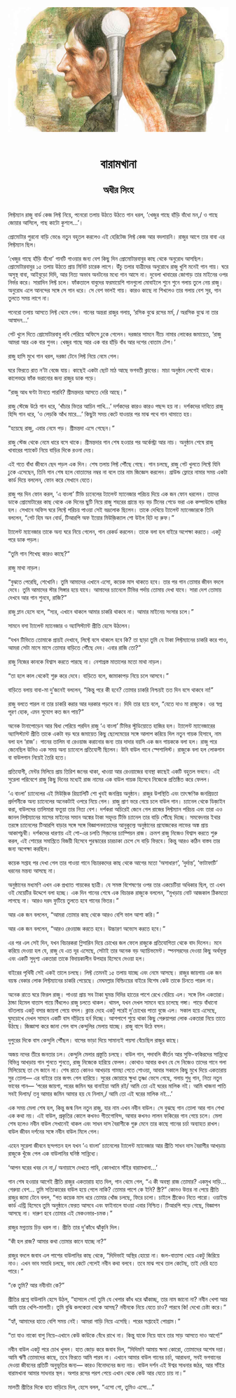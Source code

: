 <div align=center> <img src="../../metadata/images/rabibasariya/বারামখানা-অধীর-সিংহ.jpg" align="center"></div><br><h1 align=center>বারামখানা</h1>
<h2 align=center>অধীর সিংহ</h2><br>লিফ্টম্যান রাজু বার্ড কেজ লিফ্ট নিয়ে, পনেরো তলায় উঠতে উঠতে গান ধরল, ‘খেজুর গাছে হাঁড়ি বাঁধো মন,/ ও গাছে জোয়ার আসিলে, গাছ কাটো কুশলে…’।

প্রোমোটার পুরনো বাড়ি ভেঙে নতুন বহুতল করলেও এই হেরিটেজ লিফ্ট কেজ আর বদলায়নি। রাজুর আগে তার বাবা এর লিফ্টম্যান ছিল।

‘খেজুর গাছে হাঁড়ি বাঁধো’ গানটি গাওয়ার জন্য বেশ কিছু দিন প্রোমোটারবাবুর কাছ থেকে অনুরোধ আসছিল। প্রোমোটারবাবুর ১৫ তলায় উঠতে প্রায় মিনিট চারেক লাগে। উঁচু তলার যাত্রীদের অনুরোধে রাজু খুশি মনেই গান গায়। ঘরে অসুস্থ বাবা, আইবুড়ো দিদি, আর নিত্য অভাব অনটনের মধ্যে গান আসে না। দুবেলা খাবারের জোগাড় তার মাইনের ওপর নির্ভর করে। সারাদিন লিফ্ট চলে। ফাঁকতালে বাবুদের ফরমায়েশি গানগুলো মোবাইলে শুনে শুনে গলায় তুলে নেয় রাজু। অনুরোধ এলে আনন্দের সঙ্গে সে গান ধরে। সে বেশ ভালই গায়। কারও কাছে না শিখলেও তার গলায় বেশ সুর, গান তুলতে সময় লাগে না। 

পনেরো তলায় আসতে লিফ্ট থেমে গেল। গানের অন্তরা রাজুর গলায়, ‘রসিক বুঝে রসের মর্ম, / অরসিক বুঝে না তার আস্বাদন…’

গেট খুলে দিতে প্রোমোটারবাবু লবি পেরিয়ে অফিসে ঢুকে গেলেন। দরজার সামনে নীচে নামার লোকের জমায়েত, ‘রাজু আমরা আর এক বার শুনব। খেজুর গাছে আর এক বার হাঁড়ি বাঁধ আর দশের বোতাম টেপ।’

রাজু হাসি মুখে গান ধরল, দরজা টেনে লিফ্ট নিয়ে নেমে গেল।

ঘরে ফিরতে রাত ন’টা বেজে যায়। কাছেই একটা ছোট মাঠ আছে ভগবতী ক্লাবের। মাচা অনুষ্ঠান লেগেই থাকে। কালেভদ্রে ফাঁক ভরানোর জন্য রাজুর ডাক পড়ে।

“রাজু আধ ঘণ্টা টানতে পারবি? শ্রীমন্তদার আসতে দেরি আছে।”

রাজু স্টেজে উঠে গান ধরে, ‘খাঁচার ভিতর আচিন পাখি…’ দর্শকদের কারও কারও পছন্দ হয় না।  দর্শকদের দাবিতে রাজু হিন্দি গান ধরে, ‘ও লেড়কি আঁখ মারে…’ কিছুটা সময় কেটে যাওয়ার পর মাঝ পথে গান থামাতে হয়।

“হয়েছে রাজু, এবার নেমে পড়। শ্রীমন্তদা এসে গেছেন।”

রাজু স্টেজ থেকে নেমে ধারে বসে থাকে। শ্রীমন্তদার গান শেষ হওয়ার পর অর্কেস্ট্রা আর নাচ। অনুষ্ঠান শেষে রাজু খাবারের প্যাকেট নিয়ে বাড়ির দিকে রওনা দেয়।

এই গতে বাঁধা জীবনে ছেদ পড়ল এক দিন। শেষ তলায় লিফ্ট পৌঁছে গেছে। গান চলছে, রাজু গেট খুলতে লিফ্টে যিনি ঢুকে এসেছেন, তিনি গান শেষ হলে বোতামের নম্বর না বলে তার নাম জিজ্ঞেস করলেন। গ্রাউন্ড ফ্লোরে নামার সময় একটা কার্ড দিয়ে বললেন, ফোন করে সেখানে যেতে।

রাজু পর দিন ফোন করল, ‘এ বাংলা’ টিভি চ্যনেলের ট্যালেন্ট ম্যানেজার পরিচয় দিয়ে এক জন ফোন ধরলেন। তাদের ডাকে প্রোমোটারের কাছ থেকে এক দিনের ছুটি নিয়ে রাজু শহরের প্রান্তে বড় বড় টিনের শেডে ভরা এক কম্পাউন্ডে হাজির হল। সেখানে অফিস ঘরে লিফ্টে পরিচয় পাওয়া সেই ভদ্রলোক ছিলেন। তাকে দেখিয়ে ট্যালেন্ট ম্যানেজারকে তিনি বললেন, “গেট হিম অন বোর্ড, টিআরপি অফ ইয়োর মিউজ়িক্যাল শো উইল হিট দ্য রুফ।”

ট্যালেন্ট ম্যানেজার তাকে অন্য ঘরে নিয়ে গেলেন, গান রেকর্ড  করলেন। তাকে বলা হল বাইরে অপেক্ষা করতে। একটু পরে ডাক পড়ল।

“তুমি গান শিখেছ কারও কাছে?”

রাজু মাথা নাড়ল।

“বুঝতে পেরেছি, শেখোনি। তুমি আমাদের এখানে এসো, কয়েক মাস থাকতে হবে। তার পর গান তোমার জীবন বদলে দেবে। তুমি আমাদের স্টার সিঙ্গার হয়ে যাবে। আমাদের চ্যানেলে টিভির পর্দায় তোমায় দেখা যাবে। সারা দেশ তোমায় দেখবে আর গান শুনবে, রাজি?”

রাজু ম্লান হেসে বলে, “স্যর, এখানে থাকলে আমার চাকরি থাকবে না। আমার মাইনেয় সংসার চলে।”

সামনে বসা ট্যালেন্ট ম্যানেজার ও অ্যাসিস্ট্যান্ট প্রীতি হেসে উঠলেন।

“যখন টিভিতে তোমাকে প্রায়ই দেখাবে, লিফ্টে বসে থাকলে হবে কি? তা ছাড়া তুমি যে টাকা লিফ্টম্যানের চাকরি করে পাও, আমরা সেটা মাসে মাসে তোমার বাড়িতে পৌঁছে দেব। এবার রাজি তো?”

রাজু নিজের কানকে বিশ্বাস করতে পারছে না। নেশাগ্রস্ত মাতালের মতো মাথা নাড়ল।

“তা হলে কাল থেকেই শুরু করে দেবে। বাড়িতে বলে, জামাকাপড় নিয়ে চলে আসবে।”

বাড়িতে বলায় বাবা-মা দু’জনেই বললেন, “কিন্তু পরে কী হবে? তোমার চাকরি নিশ্চয়ই তত দিন বসে থাকবে না!”

রাজু বলতে পারল না তার চাকরি করার আর দরকার পড়বে না। দিদি তার হয়ে বলে, “যেতে দাও মা রাজুকে। ওর স্বপ্ন পূরণ হোক, এমন সুযোগ কত জন পায়?”

অনেক টানাপোড়েন আর দ্বিধা পেরিয়ে পরদিন রাজু ‘এ বাংলা’ টিভির স্টুডিয়োতে হাজির হল। ট্যালেন্ট ম্যানেজারের অ্যাসিস্ট্যান্ট প্রীতি তাকে একটা বড় ঘরে জমায়েত কিছু ছেলেমেয়ের সঙ্গে আলাপ করিয়ে দিল নতুন গায়ক হিসাবে, নাম বলা হল ‘রাজ’। গানের তালিম বা রেওয়াজ করানোর জন্য তার দাদার বয়সি এক জন গায়ককে বলা হল। রাজু পরে জেনেছিল উনিও এক সময় অন্য চ্যানেলে প্রতিযোগী ছিলেন। উনি বাউল গানে স্পেশালিস্ট। রাজুকে বলা হল লোকগান বা বাউলগান নিয়েই তৈরি হতে।

প্রতিযোগী, মেন্টর মিলিয়ে প্রায় তিরিশ জনের থাকা, খাওয়া আর রেওয়াজের ব্যবস্থা কাছেই একটি বহুতল ভবনে। এই সুরেলা পরিবেশে রাজু কিছু দিনের মধ্যেই রাজ নামের এক বাউল গায়ক হিসেবে নিজেকে প্রতিষ্ঠিত করে ফেলল।    

‘এ বাংলা’ চ্যানেলের এই মিউজ়িক রিয়্যালিটি শো খুবই জনপ্রিয় অনুষ্ঠান। রাজুর উপস্থিতি এবং তাৎক্ষণিক জনপ্রিয়তা প্রর্দশনীকে অন্য চ্যানেলের অনেকটাই ওপরে নিয়ে গেল। রাজু প্রাণ ভরে গেয়ে চলে বাউল গান। চ্যানেল থেকে ডিজ়াইন করা, বাউলদের তালিমারা ফতুয়া তার নিত্য বেশ। দর্শকরা অচিরেই জেনে গেল রাজের লিফ্টম্যান পরিচয় এবং তারা এও জানল লিফ্টম্যানের মাসের মাইনের সমান অঙ্কের টাকা সহৃদয় টিভি চ্যানেল তার বাড়ি পৌঁছে দিচ্ছে। সমবেদনার ইথার তরঙ্গে চ্যানেলের টিআরপি বাড়ার সঙ্গে সঙ্গে বিজ্ঞাপনদাতাদের আনুকূল্যে অনুষ্ঠানের প্রযোজকের লাভের অঙ্ক প্রায় আকাশচুম্বী। দর্শকদের ধারণায় এই শো-এর চলতি সিজ়নের চ্যাম্পিয়ন রাজ। ক্রমশ রাজু নিজেও বিশ্বাস করতে শুরু করল, এই শোয়ের সমাপ্তিতে বিজয়ী হিসেবে পুরস্কারের চারচাকা চেপে সে বাড়ি ফিরবে। কিন্তু আরও কঠিন বাস্তব তার জন্য অপেক্ষা করছিল।

কয়েক সপ্তাহ পর দেখা গেল তার গাওয়া গানে বিচারকদের কাছ থেকে আগের মতো ‘অসাধারণ’, ‘দুর্দান্ত’, ‘ফাটাফাটি’ ধরনের মন্তব্য আসছে না।

অনুষ্ঠানের মধ্যমণি এখন এক প্রখ্যাত গায়কের ছাত্রী। যে সমস্ত বিশেষণের ওপর তার একচেটিয়া অধিকার ছিল, তা এখন ওই মেয়েটির উদ্দেশে বলা হচ্ছে। এক দিন গানের শেষে এক বিচারক রাজুকে বললেন, “মুখড়ায় নোট আজকাল ঠিকমতো লাগছে না। আরও দরদ ফুটিয়ে তুলতে হবে গানের ভিতর।”

আর এক জন বললেন, “আমরা তোমার কাছ থেকে আরও বেশি ভাল আশা করি।”

আর এক জন বললেন, “আরও রেওয়াজ করতে হবে। উচ্চারণ অভ্যেস করতে হবে।”

এর পর এল সেই দিন, যখন বিচারকরা গ্লিসারিন দিয়ে চোখের জল ফেলে রাজুকে প্রতিযোগিতা থেকে বাদ দিলেন। মনে করিয়ে দেওয়া হল যে, রাজু যে এত দূর এসেছে, সেটাই তার অনেক বড় অ্যাচিভমেন্ট। স্পনসরদের দেওয়া কিছু অর্থমূল্য এবং একটি সুদৃশ্য একতারা তাকে বিদায়কালীন উপহার হিসেবে দেওয়া হল।

 

বাইরের পৃথিবী সেই একই তালে চলছে। লিফ্ট তেমনই ১৫ তলায় যাচ্ছে এবং নেমে আসছে। রাজুর জায়গায় এক জন বয়স্ক বেকার লোক লিফ্টম্যানের চাকরি পেয়েছে। মেঘমল্লার বিল্ডিংয়ের বাইরে বিশেষ কেউ তাকে চিনতে পারল না।

অনেক রাতে ঘরে ফিরল রাজু। পাওয়া প্রায় সব টাকা ঘুমন্ত দিদির হাতের পাশে রেখে বেরিয়ে এল। সঙ্গে নিল একতারা। ঠান্ডা হিমেল বাতাস গায়ে বিঁধলেও রাজু চলতে থাকল। থামল, যখন দেখল সামনে বয়ে চলেছে গঙ্গা। পাড়ে বাঁধানো বটতলায় একটু বসার জায়গা পেয়ে বসল। ক্লান্ত দেহে একটু পরেই দু’চোখের পাতা বুজে এল। সকাল হয়ে এসেছে, ঘুমচোখে দেখল সামনে একটি বাস দাঁড়িয়ে হর্ন দিচ্ছে। আশপাশে শুয়ে থাকা কিছু গেরুয়াপরা লোক একতারা নিয়ে তাতে উঠছে। জিজ্ঞাসা করে জানা গেল বাস কেন্দুলির মেলায় যাচ্ছে। রাজু বাসে উঠে বসল।

দুপুরের দিকে বাস কেন্দুলি পৌঁছল। বাসের ভাড়া দিয়ে সামান্যই পয়সা বেঁচেছিল রাজুর কাছে।

অজয় নদের তীরে জনতার ঢল। কেন্দুলি মেলার প্রস্তুতি চলছে। বাউল গান, পদাবলি কীর্তন আর সুফি-ফকিরদের সান্নিধ্যে বিভিন্ন আখড়ায় গান শুনতে শুনতে, রাজু নিজেকে হারিয়ে ফেলল। কোথাও আবার কখন যে সে নিজেও তাদের গানে গলা মিলিয়েছে তা সে জানে না। শেষ রাতে কোনও আখড়ায় গামছা পেতে শোওয়া, আবার সকালে কিছু মুখে দিয়ে একতারায় সুর তোলা— এর বাইরে তার জগৎ গেল হারিয়ে। সুরের জোয়ারে ক্ষুধা তৃষ্ণা ভেসে গেছে, গলায় শুধু গান, নিত্য নতুন ভাবের গান— ‘পরের জায়গা, পরের জমিন ঘর বানাইয়া আমি রই/ আমি তো এই ঘরের মালিক নই। আমি খাজনা পাতি সবই দিলাম/ তবু আমার জমিন আমার হয় যে নিলাম,/ আমি তো এই ঘরের মালিক নই...’

এক সময় মেলা শেষ হল, কিন্তু জন্ম নিল নতুন রাজু, যার নাম এখন নবীন বাউল। সে বুঝছে গান তোলা আর গান শেখা এক কথা নয়। এই বাউল, প্রকৃতির কোলে কখনও গীতগোবিন্দ, আবার কখনও লালন ফকিরের গান গেয়ে চলে। মেলা শেষ হলেও নবীন বাউল সেখানেই থাকল এবং সাধন দাস বৈরাগীকে গুরু মেনে তার কাছে গানের চর্চা অব্যাহত রাখল। বাউল জীবন দর্শনের সঙ্গে নবীন বাউল মিলে গেল।

এহেন সুরেলা জীবনে ছন্দপতন হল যখন ‘এ বাংলা’ চ্যানেলের ট্যালেন্ট ম্যানেজার আর প্রীতি সাধন দাস বৈরাগীর আখড়ায় রাজুকে খুঁজে পেল এক বাউলানির ঘনিষ্ঠ সান্নিধ্যে।

‘আপন ঘরের খবর নে না,/ অনায়াসে দেখতে পাবি, কোনখানে সাঁইর বারামখানা...’

গান শেষ হওয়ার আগেই প্রীতি রাজুর একতারায় হাত দিল, গান থেমে গেল, “এ কী অবস্থা রাজ তোমার? একমুখ দাড়ি... গেরুয়া বেশ... তুমি সত্যিকারের বাউল হয়ে গেলে নাকি? তোমার পাশে কে ইনি? স্ত্রী?” কোনও উত্তর না পেয়ে প্রীতি রাজুর জামা টেনে বলল, “গত কয়েক মাস ধরে তোমার খোঁজ চলছে, ফিরে চলো। চাইলে স্ত্রীকেও নিতে পারো। ওয়াইল্ড কার্ড এন্ট্রি হিসেবে তুমি অনুষ্ঠানে ফেরত আসবে এবং ফাইনালে যাওয়া এবার নিশ্চিত। টিআরপি পড়ে গেছে, বিজ্ঞাপন আসছে না। দারুণ হবে তোমার এই মেকওভার-চমক।”

রাজুর মগ্নতায় চিড় ধরল না। প্রীতি তার দু’কাঁধে ঝাঁকুনি দিল।

“কী হল রাজ? আমার কথা তোমার কানে যাচ্ছে না?”

রাজুর বদলে জবাব এল পাশের বাউলানির কাছ থেকে, “দিদিভাই অস্থির হোয়ো না। জল-বাতাসা খেয়ে একটু জিরিয়ে নাও। এখন ভাব সমাধি চলছে, ভাব কেটে গেলেই নবীন কথা বলবে। তবে মাঝ পথে তাল কেটেছ, তাই দেরি হতে পারে।”

“কে তুমি? আর নবীনটা কে?”

প্রীতির প্রশ্নে বাউলানি হেসে উঠল, “হাসালে গো! তুমি যে খেপার কাঁধ ধরে ঝাঁকাচ্ছ, তার নাম জানো না? নবীন খেপা আর আমি তার খেপি-মালতী। তুমি বুঝি কলকেতা থেকে আসছ? নবীনকে নিয়ে যেতে চাও? পারবে কি! দেখো চেষ্টা করে।”

“হ্যাঁ, আমাদের হাতে বেশি সময় নেই। আমরা গাড়ি নিয়ে এসেছি। পরের সপ্তাহেই পোগ্রাম।”

“তা যাও নাকো বাপু নিয়ে-এখানে কেউ কাউকে বেঁধে রাখে না। কিন্তু যাকে নিয়ে যাবে তার সাড় আসতে দাও আগে!” 

নবীন বাউল একটু পরে চোখ খুলল। হাত জোড় করে জবাব দিল, “দিদিমণি আমায় ক্ষমা কোরো, তোমাদের অশেষ দয়া। আমি ঋণী তোমাদের কাছে, তবে ফিরতে আমি পারব না। এখানে আমার বাউল গানের চর্চা, আরাধনা, সবই ভগবানের দেওয়া জীবনের প্রতিটি অনুভূতির জন্য— কারও বিনোদনের জন্য নয়। বাউল দর্শন এই ঈশ্বর সাধনার জঠর, আর সাঁইর বারামখানা আমার সাধনার স্থল। অপার রসের পরশ পেয়ে এখান থেকে কেউ আর যেতে চায় না।”

মালতী প্রীতির দিকে হাত বাড়িয়ে দিল, হেসে বলল, “এসো গো, তুমিও এসো...”